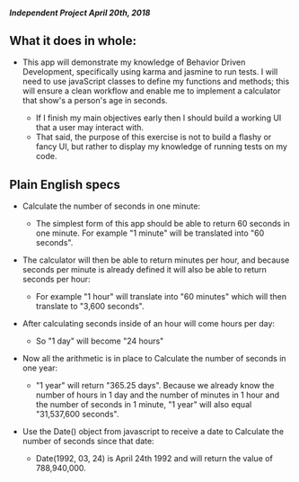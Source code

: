 ##### Independent Project April 20th, 2018 #####

## What it does in whole:

  * This app will demonstrate my knowledge of Behavior Driven Development, specifically using karma and jasmine to run tests.  I will need to use javaScript classes to define my functions and methods; this will ensure a clean workflow and enable me to implement a calculator that show's a person's age in seconds.

    * If I finish my main objectives early then I should build a working UI that a user may interact with.
    * That said, the purpose of this exercise is not to build a flashy or fancy UI, but rather to display my knowledge of running tests on my code.

## Plain English specs

  * Calculate the number of seconds in one minute:

    * The simplest form of this app should be able to return 60 seconds in one minute. For example "1 minute" will be translated into "60 seconds".


  * The calculator will then be able to return minutes per hour, and because seconds per minute is already defined it will also be able to return seconds per hour:

    * For example "1 hour" will translate into "60 minutes" which will then translate to "3,600 seconds".


  * After calculating seconds inside of an hour will come hours per day:

    * So "1 day" will become "24 hours"


  * Now all the arithmetic is in place to Calculate the number of seconds in one year:

    * "1 year" will return "365.25 days".  Because we already know the number of hours in 1 day and the number of minutes in 1 hour and the number of seconds in 1 minute, "1 year" will also equal "31,537,600 seconds".


  * Use the Date() object from javascript to receive a date to Calculate the number of seconds since that date:

    *  Date(1992, 03, 24) is April 24th 1992 and will return the value of 788,940,000.
